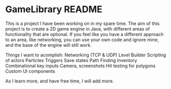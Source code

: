 # GameLibrary README

This is a project I have been working on in my spare time.
The aim of this project is to create a 2D game engine in Java, with different areas of functionality that are optional.
If you feel like you have a different approach to an area, like networking, you can use your own code and ignore mine, and the base of the engine will still work.

Things I want to acomplish:
Networking (TCP & UDP)
Level Builder
Scripting of actors
Particles
Triggers
Save states
Path Finding
Inventory
Combinational key inputs
Camera, screenshots
Hit testing for polygons
Custom UI components

As I learn more, and have free time, I will add more.
